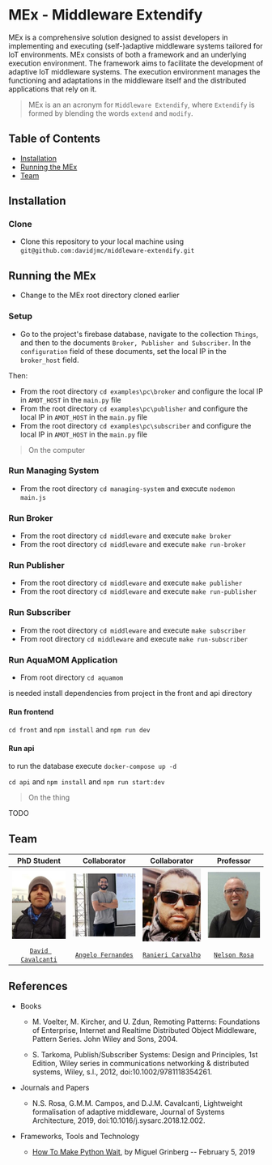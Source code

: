 # MEx - Middleware Extendify

MEx is a comprehensive solution designed to assist developers in implementing and executing (self-)adaptive middleware systems tailored for IoT environments. MEx consists of both a framework and an underlying execution environment. The framework aims to facilitate the development of adaptive IoT middleware systems. The execution environment manages the functioning and adaptations in the middleware itself and the distributed applications that rely on it.

> MEx is an an acronym for `Middleware Extendify`, where `Extendify` is formed by blending the words `extend` and `modify`.

## Table of Contents

- [Installation](#installation)
- [Running the MEx](#running)
- [Team](#team)


## Installation

### Clone

- Clone this repository to your local machine using `git@github.com:davidjmc/middleware-extendify.git`

## Running the MEx

- Change to the MEx root directory cloned earlier

### Setup

- Go to the project's firebase database, navigate to the collection `Things`, and then to the documents `Broker, Publisher and Subscriber`. In the `configuration` field of these documents, set the local IP in the `broker_host` field.

Then:

 - From the root directory `cd examples\pc\broker` and configure the local IP in `AMOT_HOST` in the `main.py` file
 - From the root directory `cd examples\pc\publisher` and configure the local IP in `AMOT_HOST` in the `main.py` file
 - From the root directory `cd examples\pc\subscriber` and configure the local IP in `AMOT_HOST` in the `main.py` file

> On the computer
### Run Managing System

 - From the root directory `cd managing-system` and execute `nodemon main.js`

### Run Broker

 - From the root directory `cd middleware` and execute `make broker`
 - From the root directory `cd middleware` and execute `make run-broker`

### Run Publisher

 - From the root directory `cd middleware` and execute `make publisher`
 - From the root directory `cd middleware` and execute `make run-publisher`

### Run Subscriber

 - From the root directory `cd middleware` and execute `make subscriber`
 - From root directory `cd middleware` and execute `make run-subscriber`

### Run AquaMOM Application

 - From root directory `cd aquamom`

is needed install dependencies from project in the front and api directory

#### Run frontend
`cd front` and `npm install` and `npm run dev`

#### Run api

to run the database execute `docker-compose up -d`

`cd api` and `npm install` and `npm run start:dev`


> On the thing

TODO

## Team

| **PhD Student** | **Collaborator** | **Collaborator** | **Professor** |
| :---: |:---:| :---:|:---:|
| [![PhD Student](https://raw.githubusercontent.com/davidjmc/mex/main/phd/team/david.jpeg)](http://lattes.cnpq.br/8585426872891843) | [![Research Collaborator](https://raw.githubusercontent.com/davidjmc/mex/main/phd/team/angelo.jpeg)](http://lattes.cnpq.br/9211915276537655) | [![Research Collaborator](https://raw.githubusercontent.com/davidjmc/mex/main/phd/team/ranieri.jpeg)](http://lattes.cnpq.br/9211915276537655) | [![Professor](https://raw.githubusercontent.com/davidjmc/mex/main/phd/team/nelson.jpeg)](http://lattes.cnpq.br/4220236737158909) |
| <a href="http://lattes.cnpq.br/8585426872891843" target="_blank">`David Cavalcanti`</a> | <a href="http://lattes.cnpq.br/9704149773345092" target="_blank">`Angelo Fernandes`</a> | <a href="http://lattes.cnpq.br/9211915276537655" target="_blank">`Ranieri Carvalho`</a> | <a href="http://lattes.cnpq.br/4220236737158909" target="_blank">`Nelson Rosa`</a> |

## References

- Books

  - M. Voelter, M. Kircher, and U. Zdun, Remoting Patterns: Foundations of Enterprise, Internet and Realtime Distributed Object Middleware, Pattern Series. John Wiley and Sons, 2004.

  - S. Tarkoma, Publish/Subscriber Systems: Design and Principles, 1st Edition, Wiley series in communications networking & distributed systems, Wiley, s.l., 2012, doi:10.1002/9781118354261.

- Journals and Papers

  - N.S. Rosa, G.M.M. Campos, and D.J.M. Cavalcanti, Lightweight formalisation of adaptive middleware, Journal of Systems Architecture, 2019, doi:10.1016/j.sysarc.2018.12.002.

- Frameworks, Tools and Technology

  - [How To Make Python Wait](https://blog.miguelgrinberg.com/post/how-to-make-python-wait), by Miguel Grinberg -- February 5, 2019
